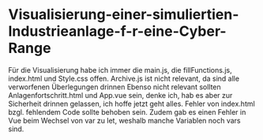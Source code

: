# Visualisierung-einer-simuliertien-Industrieanlage-f-r-eine-Cyber-Range
Für die Visualisierung habe ich immer die main.js, die fillFunctions.js, index.html und Style.css offen.
Archive.js ist nicht relevant, da sind alle verworfenen Überlegungen drinnen
Ebenso nicht relevant sollten Anlagenfortschritt.html und App.vue sein, denke ich, hab es aber zur Sicherheit drinnen gelassen, ich hoffe jetzt geht alles.
Fehler von index.html bzgl. fehlendem Code sollte behoben sein.
Zudem gab es einen Fehler in Vue beim Wechsel von var zu let, weshalb manche Variablen noch vars sind.
